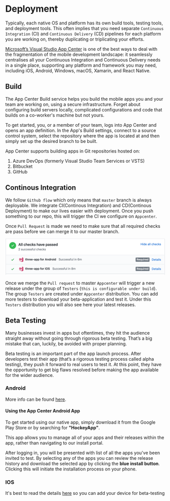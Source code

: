 # Deployment

Typically, each native OS and platform has its own build tools, testing tools, and deployment tools. This often implies that you need separate `Continuous Integration` (CI) and `Continuous Delivery` (CD) pipelines for each platform you are working on, thereby duplicating or triplicating your efforts.

[Microsoft’s Visual Studio App Center](https://docs.microsoft.com/en-us/appcenter/) is one of the best ways to deal with the fragmentation of the mobile development landscape: it seamlessly centralises all your Continuous Integration and Continuous Delivery needs in a single place, supporting any platform and framework you may need, including iOS, Android, Windows, macOS, Xamarin, and React Native.

## Build

The App Center Build service helps you build the mobile apps you and your team are working on, using a secure infrastructure. Forget about configuring build servers locally, complicated configurations and code that builds on a co-worker's machine but not yours.

To get started, you, or a member of your team, logs into App Center and opens an app definition. In the App's Build settings, connect to a source control system, select the repository where the app is located at and then simply set up the desired branch to be built.

App Center supports building apps in Git repositories hosted on:

1. Azure DevOps (formerly Visual Studio Team Services or VSTS)
2. Bitbucket
3. GitHub

## Continous Integration

We follow `Github flow` which only means that `master` branch is always deployable. We integrate CI(Continous Integration) and CD(Continous Deployment) to make our lives easier with deployment. Once you push something to our repo, this will trigger the CI we configure on `Appcenter`.

Once `Pull Request` is made we need to make sure that all required checks are pass before we can merge it to our master branch.

![build-check](../_media/pr-success.png)

Once we merge the `Pull request` to master `Appcenter` will trigger a new release under the group of `Testers` (`this is configurable under build`). The group `Testers` are created under `Appcenter` distribution. You can add more testers to download your beta-application and test it. Under this `Testers` distribution you will also see here your latest releases.

## Beta Testing

Many businesses invest in apps but oftentimes, they hit the audience straight away without going through rigorous beta testing. That’s a big mistake that can, luckily, be avoided with proper planning.

Beta testing is an important part of the app launch process. After developers test their app (that’s a rigorous testing process called alpha testing), they push it forward to real users to test it. At this point, they have the opportunity to get big flaws resolved before making the app available for the wider audience.

### Android

More info can be found [here](https://docs.microsoft.com/en-us/appcenter/distribution/testers/testing-android).

#### Using the App Center Android App

To get started using our native app, simply download it from the Google Play Store or by searching for **"HockeyApp"**.

This app allows you to manage all of your apps and their releases within the app, rather than navigating to our install portal.

After logging in, you will be presented with list of all the apps you've been invited to test. By selecting any of the apps you can review the release history and download the selected app by clicking the **blue install button**. Clicking this will initiate the installation process on your phone.

### IOS

It's best to read the details [here](https://docs.microsoft.com/en-us/appcenter/distribution/testers/testing-ios) so you can add your device for beta-testing
